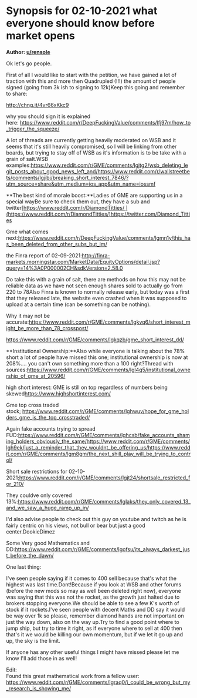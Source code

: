 Synopsis for 02-10-2021 what everyone should know before market opens
=====================================================================

**Author: [u/rensole](https://www.reddit.com/user/rensole/)**

Ok let's go people.

First of all I would like to start with the petition, we have gained a lot of traction with this and more then Quadrupled (!!!) the amount of people signed (going from 3k ish to signing to 12k)Keep this going and remember to share:

<http://chng.it/4vr66xKkc9>

why you should sign it is explained here: <https://www.reddit.com/r/DeepFuckingValue/comments/lfj97m/how_to_trigger_the_squeeze/>

A lot of threads are currently getting heavily moderated on WSB and it seems that it's still heavily compromised, so I will be linking from other boards, but trying to stay off of WSB as it's information is to be take with a grain of salt.WSB examples:<https://www.reddit.com/r/GME/comments/lgjtg2/wsb_deleting_legit_posts_about_good_news_left_and/><https://www.reddit.com/r/wallstreetbets/comments/lgjibj/breaking_short_interest_7846/?utm_source=share&utm_medium=ios_app&utm_name=iossmf>

**The best kind of morale boost:**Ladies of GME are supporting us in a special wayBe sure to check them out, they have a sub and twitter[https://www.reddit.com/r/DiamondTitties/ ](https://www.reddit.com/r/DiamondTitties/)<https://twitter.com/Diamond_Titties>

Gme what comes next:<https://www.reddit.com/r/DeepFuckingValue/comments/lgmn1y/this_has_been_deleted_from_other_subs_but_im/>

the Finra report of 02-09-2021:<http://finra-markets.morningstar.com/MarketData/EquityOptions/detail.jsp?query=14%3A0P000002CH&sdkVersion=2.58.0>

Do take this with a grain of salt, there are methods on how this may not be reliable data as we have not seen enough shares sold to actually go from 220 to 78Also Finra is known to normally release early, but today was a first that they released late, the website even crashed when it was supposed to upload at a certain time (can be something can be nothing).

Why it may not be accurate:<https://www.reddit.com/r/GME/comments/lgkvq6/short_interest_might_be_more_than_78_crosspost/>

<https://www.reddit.com/r/GME/comments/lgkqzb/gme_short_interest_dd/>

**Institutional Ownership:**Also while everyone is talking about the 78% short a lot of people have missed this one; institutional ownership is now at 208%.... you can't own something more than a 100 right?Thread with sources:<https://www.reddit.com/r/GME/comments/lgl4q5/institutional_ownership_of_gme_at_20596/>

high short interest: GME is still on top regardless of numbers being skewed<https://www.highshortinterest.com/>

Gme top cross traded stock; <https://www.reddit.com/r/GME/comments/lghwuv/hope_for_gme_holders_gme_is_the_top_crosstraded/>

Again fake accounts trying to spread FUD:<https://www.reddit.com/r/GME/comments/lghcsb/fake_accounts_shaming_holders_obviously_the_same/><https://www.reddit.com/r/GME/comments/lgh9ek/just_a_reminder_that_they_wouldnt_be_offering_us/><https://www.reddit.com/r/GME/comments/lgm8gm/the_next_shill_play_will_be_trying_to_control/>

Short sale restrictions for 02-10-2021;<https://www.reddit.com/r/GME/comments/lgjt24/shortsale_restricted_for_210/>

They couldve only covered 13%:<https://www.reddit.com/r/GME/comments/lglaks/they_only_covered_13_and_we_saw_a_huge_ramp_up_in/>

I'd also advise people to check out this guy on youtube and twitch as he is fairly centric on his views, not bull or bear but just a good center.DookieDimez

Some Very good Mathematics and DD:<https://www.reddit.com/r/GME/comments/lgofsu/its_always_darkest_just_before_the_dawn/>

One last thing:

I've seen people saying if it comes to 400 sell because that's what the highest was last time.Dont!Because if you look at WSB and other forums (before the new mods so may as well been deleted right now), everyone was saying that this was not the rocket, as the growth just halted due to brokers stopping everyone.We should be able to see a few K's worth of stock if it rockets.I've seen people with decent Maths and DD say it would be way over 1k so please, remember diamond hands are not important on just the way down, also on the way up.Try to find a good point where to jump ship, but try to time it right, as if everyone where to sell at 400 then that's it we would be killing our own momentum, but if we let it go up and up, the sky is the limit.

If anyone has any other useful things I might have missed please let me know I'll add those in as well!

Edit:\
Found this great mathematical work from a fellow user:\
<https://www.reddit.com/r/GME/comments/lgraq0/i_could_be_wrong_but_my_research_is_showing_me/>
